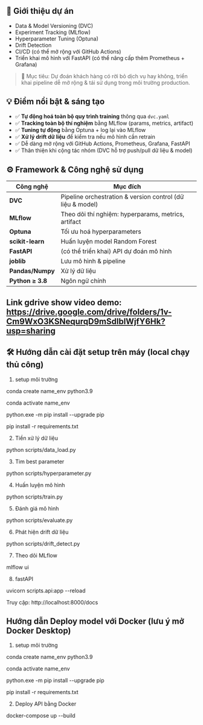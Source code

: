 
## 🚀 Giới thiệu dự án
- Data & Model Versioning (DVC)
- Experiment Tracking (MLflow)
- Hyperparameter Tuning (Optuna)
- Drift Detection
- CI/CD (có thể mở rộng với GitHub Actions)
- Triển khai mô hình với FastAPI (có thể nâng cấp thêm Prometheus + Grafana)
> 🎯 Mục tiêu: Dự đoán khách hàng có rời bỏ dịch vụ hay không, triển khai pipeline dễ mở rộng & tái sử dụng trong môi trường production.

## 💡 Điểm nổi bật & sáng tạo

- ✅ **Tự động hoá toàn bộ quy trình training** thông qua `dvc.yaml`
- ✅ **Tracking toàn bộ thí nghiệm** bằng MLflow (params, metrics, artifact)
- ✅ **Tuning tự động** bằng Optuna + log lại vào MLflow
- ✅ **Xử lý drift dữ liệu** để kiểm tra nếu mô hình cần retrain
- ✅ Dễ dàng mở rộng với GitHub Actions, Prometheus, Grafana, FastAPI
- ✅ Thân thiện khi cộng tác nhóm (DVC hỗ trợ push/pull dữ liệu & model)

## ⚙️ Framework & Công nghệ sử dụng

| Công nghệ     | Mục đích |
|---------------|---------|
| **DVC**       | Pipeline orchestration & version control (dữ liệu & model) |
| **MLflow**    | Theo dõi thí nghiệm: hyperparams, metrics, artifact |
| **Optuna**    | Tối ưu hoá hyperparameters |
| **scikit-learn** | Huấn luyện model Random Forest |
| **FastAPI**   | (có thể triển khai) API dự đoán mô hình |
| **joblib**    | Lưu mô hình & pipeline |
| **Pandas/Numpy** | Xử lý dữ liệu |
| **Python ≥ 3.8** | Ngôn ngữ chính |

## Link gdrive show video demo: https://drive.google.com/drive/folders/1v-Cm9WxO3KSNequrqD9mSdlblWjfY6Hk?usp=sharing

## 🛠️ Hướng dẫn cài đặt setup trên máy (local chạy thủ công)

1. setup môi trường

conda create name_env python3.9

conda activate name_env

python.exe -m pip install --upgrade pip

pip install -r requirements.txt

2. Tiền xử lý dữ liệu

python scripts/data_load.py

3. Tim best parameter

python scripts/hyperparameter.py

4. Huấn luyện mô hình

python scripts/train.py

5. Đánh giá mô hình

python scripts/evaluate.py

6. Phát hiện drift dữ liệu

python scripts/drift_detect.py

7. Theo dõi MLflow

mlflow ui

8. fastAPI
   
uvicorn scripts.api:app --reload

Truy cập: http://localhost:8000/docs

## Hướng dẫn Deploy model với Docker (lưu ý mở Docker Desktop)

1. setup môi trường
   
conda create name_env python3.9

conda activate name_env

python.exe -m pip install --upgrade pip

pip install -r requirements.txt

2. Deploy API bằng Docker

docker-compose up --build




